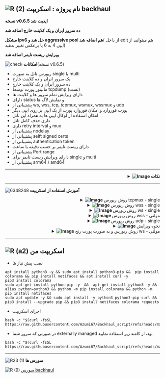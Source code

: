 ![R (2)](https://github.com/Azumi67/PrivateIP-Tunnel/assets/119934376/a064577c-9302-4f43-b3bf-3d4f84245a6f)
نام پروژه : اسکریپت backhaul
---------------------------------------------------------------

**نسخه v0.6.5 اپدیت شد**

**ده سرور ایران و یک کلاینت خارج اضافه شد**

**مشکل ipv6 حل شد و aggressive pool هم اضافه شد**( از داخل edit هم میتوانید از ایپی 4 به 6 یا برعکس تغییر بدهید)

**ویرایش ریست تایمر اضافه شد**

![check](https://github.com/Azumi67/PrivateIP-Tunnel/assets/119934376/13de8d36-dcfe-498b-9d99-440049c0cf14)
**امکانات**(نسخه v0.6.5)
- ریورس تانل به صورت single یا multi
- یک سرور ایران و ده کلاینت خارج
- ده سرور ایران و یک کلاینت خارج
- مانیتور پورت توسط tcpdump (تست)
- دارای ویرایش تمام سرور ها و کلاینت ها
- دارای status و نمایش لاگ ها
- پشتیبانی از ws, wss, tcp, tcpmux, wsmux, wssmux و udp
- پورت فوروارد و امکان فوروارد پورت از یک ایپی بر روی ایپی دیگر
- امکان استفاده از لوکال ایپی ها به همراه این تانل
- داری حذف کامل تانل
- داری retry interval و mux
- پشتیبانی از nodelay
- پشتیبانی از selft signed certs
- پشتیبانی از authentication token
- دارای ریست تایمر بر حسب دقیقه یا ساعت
- پشتیبانی از Port range
- دارای ویرایش ریست تایمر برای single و multi
- پشتیبانی از arm64 / amd64

-----------------------
<div align="right">
  <details>
    <summary><strong><img src="https://github.com/Azumi67/Rathole_reverseTunnel/assets/119934376/3cfd920d-30da-4085-8234-1eec16a67460" alt="Image"> نکات</strong></summary>
  
------------------------------------ 


- ادرس cert ها در این مکان میباشد  < /etc/backhaul
- ادرس sniff در حالت single در این directory میباشد > /etc/backhaul.json
- ادرس sniff در حالت multi در این directory میباشد > /etc/backhaul_server1.json  یا /etc/backhaul_client1.json
- در حالت مولتی هر کانفیگ در سرور ایران برای یک کلاینت خارج میباشد. به عبارتی اگر دو کلاینت خارج دارم، پس باید در سرور ایران دو کانفیگ داشته باشم
- در حالت مولتی، برای 10 سرور ایران و یک کلاینت خارج : برای هر تعداد سرور ایران، یک کانفیگ در کلاینت خارج میخواهیم. به عبارتی اگر 3 سرور ایران دارم در کلاینت خارج، 3 کانفیگ خواهم داشت. اموزش آن مانند 1 سرور ایران و 10 کلاینت خارج میباشد
- برای تغییر یا ویرایش پس از انجام تغییرات، گزینه save را بزنید

  </details>
</div>
  
------------------------------------ 

  ![6348248](https://github.com/Azumi67/PrivateIP-Tunnel/assets/119934376/398f8b07-65be-472e-9821-631f7b70f783)
**آموزش استفاده از اسکریپت**

 <div align="right">
  <details>
    <summary><strong><img src="https://github.com/Azumi67/Rathole_reverseTunnel/assets/119934376/fcbbdc62-2de5-48aa-bbdd-e323e96a62b5" alt="Image"> </strong>روش ریورس tcpmux - single</summary>

------------------
- این اموزش برای نمونه نوشته شده است و تنها برای اشنایی شما با این اسکریپت میباشد
- بقیه روش هم به همین صورت است و میتوانید از این اموزش برای سایر موارد در single method استفاده نمایید. در این روش من به وسیله tcpmux بین یک سرور ایران و یک کلاینت خارج ارتباط برقرار میکنم

![green-dot-clipart-3](https://github.com/Azumi67/6TO4-PrivateIP/assets/119934376/902a2efa-f48f-4048-bc2a-5be12143bef3) **سرور ایران**

<p align="right">
  <img src="https://github.com/user-attachments/assets/e53358b2-a2bb-4a81-9934-e1b212ef5b72" alt="Image" />
</p>

- خب اول سرور ایران را کانفیگ میکنم. من در کلاینت خارج دو عدد پورت دارم. پورت اول، 5050 و پورت دوم 6060 میباشد.
- نخست از من سوال میشود که تانل پورت چه میباشد. من 800 را وارد میکنم
- توکن را azumi قرار میدهم.
- گزینه Nodelay را فعال میکنم . شما میتوانید غیرفعال کنید که bandwidth بهتری داشته باشد
- نیاری به web interface ندارم و No را واد میکنم
- سایر موارد را به صورت پیش فرض قرار میدهم. شما میتوانید در صورت دانش کافی، اعداد مورد نظر خود را وارد نمایید
- سپس به قسمت بعدی کانفیگ میرسم . گزینه اول که همون فوروارد پورت میباشد. گزینه دوم فوروارد پورت از یک ایپی خاص. گزینه سوم فوروارد پورت بر روی ایپی خاص. گزینه 4 ، فوروارد پورت از یک ایپی خاص بر روی یک ایپی خاص میباشد
- من گزینه اول را انتخاب میکنم. از من سوال میشود که چند عدد پورت دارید. من در کلاینت خارج دو عدد پورت دارم، پس عدد 2 را وارد میکنم و سپس پورت ها را به ترتیب وارد میکنم.
<p align="right">
  <img src="https://github.com/user-attachments/assets/a8c45b89-a720-4ff3-aa05-cb279f7b9372" alt="Image" />
</p>
 
- سپس از من سوال میشود که ایا ریست تایمر میخواهم فعال کنم که گزینه Y را میزنم. شما هر ساعتی که مناسب خودتان است را وارد نمایید.

----------------------

![green-dot-clipart-3](https://github.com/Azumi67/6TO4-PrivateIP/assets/119934376/902a2efa-f48f-4048-bc2a-5be12143bef3) **کلاینت خارج**

<p align="right">
  <img src="https://github.com/user-attachments/assets/1f2e485b-86ca-4ff8-89bf-77d499a17653" alt="Image" />
</p>

- سپس کلاینت خارج را کانفیگ میکنم.
- ایپی 4 یا 6 سرور ایران را میخواهد که من ایپی 4 سرور ایران را وارد میکنم
- پورت تانل را همانند سرور ایران وارد میکنم
- توکن هم همانند سرور ایران وارد میکنم
- گزینه Nodelay را فعال میکنم
- نیازی به web interface و sniff ندارم
- سایر موارد به صورت default قرار میدهم. بعدا میتوان در ویرایش تانل ان ها را تغییر داد
- سپس از من سوال میشود که ایا ریست تایمر را میخواهم که فعال شود که گزینه y را میزنم و همان مقدار سرور ایران را وارد میکنم
<p align="right">
  <img src="https://github.com/user-attachments/assets/e08cb1ef-8924-41da-af77-668cb39f0897" alt="Image" />
</p>

- این status متود تانل شما و مقداری از لاگ های شما را نشان میدهد. در صورت مشاهده کامل، نام سرویس در قسمت بالا نوشته شده است. با systemctl status بررسی نمایید
<p align="right">
  <img src="https://github.com/user-attachments/assets/222b63c5-5b6c-45d4-89f2-2a7bccc58a5a" alt="Image" />
</p>

- این نمونه ای از ویرایش تانل میباشد که میتوانید گزینه های مختلف را ویرایش نمایید. مثلا من پورت تانل را عوض میکنم و سپس save را میزنم و سپس همین کار را در کلاینت خارج انجام میدهم.
- در کلاینت خارج در کنار تغییر پورت، امکان تغییر ایپی سرور ایران هم وجود دارد.
- سایر موارد هم در صورت نیاز میتوانید تغییر دهید و save را بزنید
------------------

  </details>
</div>
<div align="right">
  <details>
    <summary><strong><img src="https://github.com/Azumi67/Rathole_reverseTunnel/assets/119934376/fcbbdc62-2de5-48aa-bbdd-e323e96a62b5" alt="Image"> </strong>روش ریورس wss - single</summary>

------------------
- این اموزش برای نمونه نوشته شده است و تنها برای اشنایی شما با این اسکریپت میباشد
- بقیه روش هم به همین صورت است و میتوانید از این اموزش برای سایر موارد در single method استفاده نمایید. در این روش من به وسیله wss بین یک سرور ایران و یک کلاینت خارج ارتباط برقرار میکنم

![green-dot-clipart-3](https://github.com/Azumi67/6TO4-PrivateIP/assets/119934376/902a2efa-f48f-4048-bc2a-5be12143bef3) **سرور ایران**

<p align="right">
  <img src="https://github.com/user-attachments/assets/29105625-a739-4b03-ad68-8da156dd6d48" alt="Image" />
</p>

- خب اول سرور ایران را کانفیگ میکنم. من در کلاینت خارج دو عدد پورت دارم. پورت اول، 5050 و پورت دوم 6060 میباشد.
- نخست پیش نیاز ها نصب میشود و self signed cert هم generate میشود
- نخست از من سوال میشود که تانل پورت چه میباشد. من 800 را وارد میکنم
- توکن را azumi قرار میدهم.
- گزینه Nodelay را فعال میکنم . شما میتوانید غیرفعال کنید که bandwidth بهتری داشته باشد
- نیاری به web interface ندارم و No را واد میکنم
- سایر موارد را به صورت پیش فرض قرار میدهم. شما میتوانید در صورت دانش کافی، اعداد مورد نظر خود را وارد نمایید
- سپس به قسمت بعدی کانفیگ میرسم . گزینه اول که همون فوروارد پورت میباشد. گزینه دوم فوروارد پورت از یک ایپی خاص. گزینه سوم فوروارد پورت بر روی ایپی خاص. گزینه 4 ، فوروارد پورت از یک ایپی خاص بر روی یک ایپی خاص میباشد
- من گزینه اول را انتخاب میکنم. از من سوال میشود که چند عدد پورت دارید. من در کلاینت خارج دو عدد پورت دارم، پس عدد 2 را وارد میکنم و سپس پورت ها را به ترتیب وارد میکنم
- سپس از من سوال میشود که ایا ریست تایمر میخواهم فعال کنم که گزینه Y را میزنم. شما هر ساعتی که مناسب خودتان است را وارد نمایید.

----------------------

![green-dot-clipart-3](https://github.com/Azumi67/6TO4-PrivateIP/assets/119934376/902a2efa-f48f-4048-bc2a-5be12143bef3) **کلاینت خارج**

<p align="right">
  <img src="https://github.com/user-attachments/assets/374a05eb-b1f4-4a52-917a-7f305d71642d" alt="Image" />
</p>

- سپس کلاینت خارج را کانفیگ میکنم.
- ایپی 4 یا 6 سرور ایران را میخواهد که من ایپی 4 سرور ایران را وارد میکنم
- پورت تانل را همانند سرور ایران وارد میکنم
- توکن هم همانند سرور ایران وارد میکنم
- گزینه Nodelay را فعال میکنم
- نیازی به web interface و sniff ندارم
- سایر موارد به صورت default قرار میدهم. بعدا میتوان در ویرایش تانل ان ها را تغییر داد
- سپس از من سوال میشود که ایا ریست تایمر را میخواهم که فعال شود که گزینه y را میزنم و همان مقدار سرور ایران را وارد میکنم
- در مورد status و edit tunnel در قسمت tcpmux توضیحاتی دادم
------------------

  </details>
</div>
<div align="right">
  <details>
    <summary><strong><img src="https://github.com/Azumi67/Rathole_reverseTunnel/assets/119934376/fcbbdc62-2de5-48aa-bbdd-e323e96a62b5" alt="Image"> </strong>روش ریورس ws - single</summary>

------------------
- این اموزش برای نمونه نوشته شده است و تنها برای اشنایی شما با این اسکریپت میباشد
- بقیه روش هم به همین صورت است و میتوانید از این اموزش برای سایر موارد در single method استفاده نمایید. در این روش من به وسیله ws بین یک سرور ایران و یک کلاینت خارج ارتباط برقرار میکنم

![green-dot-clipart-3](https://github.com/Azumi67/6TO4-PrivateIP/assets/119934376/902a2efa-f48f-4048-bc2a-5be12143bef3) **سرور ایران**

<p align="right">
  <img src="https://github.com/user-attachments/assets/4c8d5fbc-66fe-49c2-b5e7-d8d85f0e0fd3" alt="Image" />
</p>

- خب اول سرور ایران را کانفیگ میکنم. من در کلاینت خارج دو عدد پورت دارم. پورت اول، 5050 و پورت دوم 6060 میباشد.
- نخست از من سوال میشود که تانل پورت چه میباشد. من 800 را وارد میکنم
- توکن را azumi قرار میدهم.
- گزینه Nodelay را فعال میکنم . شما میتوانید غیرفعال کنید که bandwidth بهتری داشته باشد
- نیاری به web interface ندارم و No را واد میکنم
- سایر موارد را به صورت پیش فرض قرار میدهم. شما میتوانید در صورت دانش کافی، اعداد مورد نظر خود را وارد نمایید
- سپس به قسمت بعدی کانفیگ میرسم . گزینه اول که همون فوروارد پورت میباشد. گزینه دوم فوروارد پورت از یک ایپی خاص. گزینه سوم فوروارد پورت بر روی ایپی خاص. گزینه 4 ، فوروارد پورت از یک ایپی خاص بر روی یک ایپی خاص میباشد
- من گزینه اول را انتخاب میکنم. از من سوال میشود که چند عدد پورت دارید. من در کلاینت خارج دو عدد پورت دارم، پس عدد 2 را وارد میکنم و سپس پورت ها را به ترتیب وارد میکنم.
- سپس از من سوال میشود که ایا ریست تایمر میخواهم فعال کنم که گزینه Y را میزنم. شما هر ساعتی که مناسب خودتان است را وارد نمایید.

----------------------

![green-dot-clipart-3](https://github.com/Azumi67/6TO4-PrivateIP/assets/119934376/902a2efa-f48f-4048-bc2a-5be12143bef3) **کلاینت خارج**

<p align="right">
  <img src="https://github.com/user-attachments/assets/b259e927-51ea-49ee-9c57-4ebf02846d10" alt="Image" />
</p>

- سپس کلاینت خارج را کانفیگ میکنم.
- ایپی 4 یا 6 سرور ایران را میخواهد که من ایپی 4 سرور ایران را وارد میکنم
- پورت تانل را همانند سرور ایران وارد میکنم
- توکن هم همانند سرور ایران وارد میکنم
- گزینه Nodelay را فعال میکنم
- نیازی به web interface و sniff ندارم
- سایر موارد به صورت default قرار میدهم. بعدا میتوان در ویرایش تانل ان ها را تغییر داد
- سپس از من سوال میشود که ایا ریست تایمر را میخواهم که فعال شود که گزینه y را میزنم و همان مقدار سرور ایران را وارد میکنم
<p align="right">
  <img src="https://github.com/user-attachments/assets/65b5f1fb-b85e-41b4-8952-166a660cf97e" alt="Image" />
</p>

- این نمونه برای سرور ایران میباشد که میتوانید گزینه های مختلف را ویرایش نمایید. مثلا من پورت تانل را عوض میکنم و سپس save را میزنم و سپس همین کار را در کلاینت خارج انجام میدهم.
<p align="right">
  <img src="https://github.com/user-attachments/assets/b8572f39-faee-4aa2-a446-7279c35d588b" alt="Image" />
</p>

- در کلاینت خارج در کنار تغییر پورت، امکان تغییر ایپی سرور ایران هم وجود دارد.
- سایر موارد هم در صورت نیاز میتوانید تغییر دهید و save را بزنید

------------------

  </details>
</div>
<div align="right">
  <details>
    <summary><strong><img src="https://github.com/Azumi67/Rathole_reverseTunnel/assets/119934376/fcbbdc62-2de5-48aa-bbdd-e323e96a62b5" alt="Image"> </strong>روش ریورس wss - مولتی</summary>

------------------
- این اموزش برای نمونه نوشته شده است و تنها برای اشنایی شما با این اسکریپت میباشد
- بقیه روش هم به همین صورت است و میتوانید از این اموزش برای سایر موارد در multi method استفاده نمایید. در این روش من به وسیله wss بین یک سرور ایران و دو کلاینت خارج ارتباط برقرار میکنم

![green-dot-clipart-3](https://github.com/Azumi67/6TO4-PrivateIP/assets/119934376/902a2efa-f48f-4048-bc2a-5be12143bef3) **سرور ایران کانفیگ اول**

<p align="right">
  <img src="https://github.com/user-attachments/assets/e32035f4-2256-4403-82dd-cef85be4f3fa" alt="Image" />
</p>

- دقت نمایید که هر کانفیگ در سرور ایران برابر با کلاینت خارج میباشد. بدین صورت که اگر من 2 عدد کلاینت خارج دارم پس باید در سرور ایران، دو عدد کانفیگ داشته باشم
<p align="right">
  <img src="https://github.com/user-attachments/assets/b1ced759-ccb1-47ff-b70c-fd9c0ff30db8" alt="Image" />
</p>

- خب اول سرور ایران را کانفیگ میکنم. من در کلاینت خارج اول دو عدد پورت دارم و در کلاینت خارج دوم یک عدد پورت دارم
- در کلاینت خارج اول، پورت اول 5050 و پورت دوم 6060 میباشد و در کلاینت خارج دوم، پورت ان 5051 میباشد
- در سرور ایران، کانفیگ اول را setup میکنیم. نخست از من سوال میشود که تانل پورت چه میباشد. من 800 را وارد میکنم
- توکن کانفیگ اول را azumi قرار میدهم.
- گزینه Nodelay را فعال میکنم . شما میتوانید غیرفعال کنید که bandwidth بهتری داشته باشد
- نیاری به web interface ندارم و No را واد میکنم
- سایر موارد را به صورت پیش فرض قرار میدهم. شما میتوانید در صورت دانش کافی، اعداد مورد نظر خود را وارد نمایید
- سپس به قسمت بعدی کانفیگ میرسم . گزینه اول که همون فوروارد پورت میباشد. گزینه دوم فوروارد پورت از یک ایپی خاص. گزینه سوم فوروارد پورت بر روی ایپی خاص. گزینه 4 ، فوروارد پورت از یک ایپی خاص بر روی یک ایپی خاص میباشد
- من گزینه اول را انتخاب میکنم. از من سوال میشود که چند عدد پورت دارید. من دو عدد کلاینت خارج دارم و این کانفیگ اول میباشد پس مربوط به کلاینت اول خارج میباشد. من در کلاینت خارج اول، دو عدد پورت دارم، پس عدد 2 را وارد میکنم و سپس پورت ها را به ترتیب وارد میکنم.
- سپس از من سوال میشود که ایا ریست تایمر میخواهم فعال کنم که گزینه Y را میزنم. شما هر ساعتی که مناسب خودتان است را وارد نمایید.

----------------------
![green-dot-clipart-3](https://github.com/Azumi67/6TO4-PrivateIP/assets/119934376/902a2efa-f48f-4048-bc2a-5be12143bef3) **سرور ایران کانفیگ دوم**

<p align="right">
  <img src="https://github.com/user-attachments/assets/8a41cf45-9462-4e67-b273-29eb5dd3cc8c" alt="Image" />
</p>

- کانفیگ اول در سرور ایران setup شد. حالا باید کانفیگ دوم را انجام دهم.
- چون دو عدد کلاینت خارج دارم باید دو عدد کانفیگ در سرور ایران داشته باشم که سرور ایران به هر دو کلاینت خارج متصل شود
- هر کلاینت خارج ممکن است چندین پورت داشته باشد که تعداد پورت را مشخص میکنید.
- به طور مثال من در کلاینت خارج اول، دو عدد پورت دارم و در کلاینت خارج دوم، 1 عدد پورت دارم
- در کلاینت خارج اول، پورت اول 5050 و پورت دوم 6060 میباشد و در کلاینت خارج دوم، پورت ان 5051 میباشد
- در سرور ایران، کانفیگ دوم را setup میکنم. نخست از من سوال میشود که تانل پورت چه میباشد. من 801 را وارد میکنم/ پورت تانل کانفیگ اول با کانفیگ دوم متفاوت خواهد بود
- توکن کانفیگ دوم را azumitan قرار میدهم.
- گزینه Nodelay را فعال میکنم . شما میتوانید غیرفعال کنید که bandwidth بهتری داشته باشد
- نیاری به web interface ندارم و No را واد میکنم
- سایر موارد را به صورت پیش فرض قرار میدهم. شما میتوانید در صورت دانش کافی، اعداد مورد نظر خود را وارد نمایید
- سپس به قسمت بعدی کانفیگ میرسم . گزینه اول که همون فوروارد پورت میباشد. گزینه دوم فوروارد پورت از یک ایپی خاص. گزینه سوم فوروارد پورت بر روی ایپی خاص. گزینه 4 ، فوروارد پورت از یک ایپی خاص بر روی یک ایپی خاص میباشد
- من گزینه اول را انتخاب میکنم. از من سوال میشود که چند عدد پورت دارید. تعداد پورت من در کلاینت خارج دوم، یک عدد 5051 است . پس عدد 1 را وارد میکنم
- سپس از من سوال میشود که ایا ریست تایمر میخواهم فعال کنم که گزینه Y را میزنم. شما هر ساعتی که مناسب خودتان است را وارد نمایید.زمان ها برابر باشد

----------------------
![green-dot-clipart-3](https://github.com/Azumi67/6TO4-PrivateIP/assets/119934376/902a2efa-f48f-4048-bc2a-5be12143bef3) **کلاینت خارج اول**

<p align="right">
  <img src="https://github.com/user-attachments/assets/2bb96ca0-97f5-4dbf-8298-74def9876060" alt="Image" />
</p>

- سپس کلاینت خارج اول را کانفیگ میکنم.
- ایپی 4 یا 6 سرور ایران را میخواهد که من ایپی 4 سرور ایران را وارد میکنم
- پورت تانل کانفیگ اول را وارد میکنم. پورت 800 بود
- توکن هم همان توکن کانفیگ اول در سرور ایران را وارد میکنم. توکن azumi بود
- گزینه Nodelay را فعال میکنم
- نیازی به web interface و sniff ندارم
- سایر موارد به صورت default قرار میدهم. بعدا میتوان در ویرایش تانل ان ها را تغییر داد
- سپس از من سوال میشود که ایا ریست تایمر را میخواهم که فعال شود که گزینه y را میزنم و همان مقدار سرور ایران را وارد میکنم

----------------------
![green-dot-clipart-3](https://github.com/Azumi67/6TO4-PrivateIP/assets/119934376/902a2efa-f48f-4048-bc2a-5be12143bef3) **کلاینت خارج دوم**

<p align="right">
  <img src="https://github.com/user-attachments/assets/fe2105f3-ca34-4a1f-b32c-fe3ac5980a89" alt="Image" />
</p>

- سپس کلاینت خارج دوم را کانفیگ میکنم.
- ایپی 4 یا 6 سرور ایران را میخواهد که من ایپی 4 سرور ایران را وارد میکنم
- پورت تانل کانفیگ دوم را وارد میکنم. پورت 801 بود
- توکن هم همان توکن کانفیگ دوم در سرور ایران را وارد میکنم. توکن azumitan بود
- گزینه Nodelay را فعال میکنم
- نیازی به web interface و sniff ندارم
- سایر موارد به صورت default قرار میدهم. بعدا میتوان در ویرایش تانل ان ها را تغییر داد
- سپس از من سوال میشود که ایا ریست تایمر را میخواهم که فعال شود که گزینه y را میزنم و همان مقدار سرور ایران را وارد میکنم
<p align="right">
  <img src="https://github.com/user-attachments/assets/73da9352-d0da-45e2-86e5-a299da2ab5e3" alt="Image" />
</p>

- توضیحی کوتاه در مورد status مولتی میدم. در اینجا نوع تانل و مقدار کانفیگ های سرور ایران را نشان میدهد و مقدار از سرویس لاگ تانل شما هم نمایش میدهد.
- برای مشاهده status به صورت manual، نام سرویس را کپی کنید و با دستور systemclt status مشاهده نمایید
<p align="right">
  <img src="https://github.com/user-attachments/assets/02374739-4fec-49de-8c0e-766e2abcc57d" alt="Image" />
</p>

- این نمونه ای از ویرایش تانل در سرور ایران میباشد که گزینه های مختلفی را میشود تغییر داد
- به طور مثال من میخواهم پورت تانل کانفیگ اول در سرور ایران را تغییر بدهم.سپس باید در کلاینت خارج اول هم همین مقدار را وارد کنم. در اسکرین بعدی نشان میدم
- سایر موارد هم در صورت نیاز میتوانید تغییر دهید و save را بزنید
<p align="right">
  <img src="https://github.com/user-attachments/assets/709556e5-f795-4d9c-9fc7-0e229ffbd48f" alt="Image" />
</p>

- در کلاینت خارج اول هم پورت تانل را تغییر میدهم. ایپی سرور ایران هم که تغییری نکرده است
- سایر موارد هم در صورت نیاز میتوانید تغییر دهید و save را بزنید
------------------

  </details>
</div>
<div align="right">
  <details>
    <summary><strong><img src="https://github.com/Azumi67/Rathole_reverseTunnel/assets/119934376/fcbbdc62-2de5-48aa-bbdd-e323e96a62b5" alt="Image"> </strong>روش ریورس udp - single</summary>

------------------
- این اموزش برای نمونه نوشته شده است و تنها برای اشنایی شما با این اسکریپت میباشد
- در این روش، اموزش استفاده از Port range در این تانل را مینویسم
- بقیه روش هم به همین صورت است و میتوانید از این اموزش برای سایر موارد در single method استفاده نمایید. در این روش من به وسیله udp بین یک سرور ایران و یک کلاینت خارج ارتباط برقرار میکنم

![green-dot-clipart-3](https://github.com/Azumi67/6TO4-PrivateIP/assets/119934376/902a2efa-f48f-4048-bc2a-5be12143bef3) **سرور ایران**

<p align="right">
  <img src="https://github.com/user-attachments/assets/af6147af-e481-46bc-9efe-75ed6b578abd" alt="Image" />
</p>

- خب اول سرور ایران را کانفیگ میکنم. من در کلاینت خارج سه عدد پورت دارم. پورت اول، 5050 و پورت دوم 5051 و پورت سوم 5052 میباشد. میخواهم از Port range استفاده کنم
- شما میتوانید تعداد پورت ها را بسیار بیشتر کنید
- نخست از من سوال میشود که تانل پورت چه میباشد. من 800 را وارد میکنم
- توکن را azumi قرار میدهم.
- نیاری به web interface ندارم و No را واد میکنم
- سایر موارد را به صورت پیش فرض قرار میدهم. شما میتوانید در صورت دانش کافی، اعداد مورد نظر خود را وارد نمایید
- سپس به قسمت بعدی کانفیگ میرسم. از من میپرسد که حالت عادی پورت فوروارد را میخواهم یا فوروارد به صورت Port range . من Port range را انتخاب میکنم
- گزینه اول که همون فوروارد به صورت Port range میباشد. گزینه دوم فوروارد به صورت port range و به یک ایپی خاص. گزینه سوم فوروارد به صورت port range  به ایپی و پورت خاص میباشد
- من گزینه اول را انتخاب میکنم. مقدار 5050-5052 را قرار میدهم. در صورت داشتن پورت های بیشتر عدد دیگری را انتخاب میکنید
- سپس از من سوال میشود که ایا ریست تایمر میخواهم فعال کنم که گزینه Y را میزنم. شما هر ساعتی که مناسب خودتان است را وارد نمایید.

----------------------

![green-dot-clipart-3](https://github.com/Azumi67/6TO4-PrivateIP/assets/119934376/902a2efa-f48f-4048-bc2a-5be12143bef3) **کلاینت خارج**

<p align="right">
  <img src="https://github.com/user-attachments/assets/38043403-eacb-4523-89fc-a34995ffb5f5" alt="Image" />
</p>

- سپس کلاینت خارج را کانفیگ میکنم.
- ایپی 4 یا 6 سرور ایران را میخواهد که من ایپی 4 سرور ایران را وارد میکنم
- پورت تانل را همانند سرور ایران وارد میکنم
- توکن هم همانند سرور ایران وارد میکنم
- نیازی به web interface و sniff ندارم
- سایر موارد به صورت default قرار میدهم. بعدا میتوان در ویرایش تانل ان ها را تغییر داد
- سپس از من سوال میشود که ایا ریست تایمر را میخواهم که فعال شود که گزینه y را میزنم و همان مقدار سرور ایران را وارد میکنم

------------------

  </details>
</div>
<div align="right">
  <details>
    <summary><strong><img src="https://github.com/Azumi67/Rathole_reverseTunnel/assets/119934376/fcbbdc62-2de5-48aa-bbdd-e323e96a62b5" alt="Image"> </strong>نحوه ویرایش</summary>

------------------
- این اموزش برای نمونه نوشته شده است و تنها برای اشنایی شما با این اسکریپت میباشد
- در این قسمت میخواهم روش ویرایش یا اضافه کردن پورت ها را در گزینه edit backhaul نشان بدهم

![green-dot-clipart-3](https://github.com/Azumi67/6TO4-PrivateIP/assets/119934376/902a2efa-f48f-4048-bc2a-5be12143bef3) **سرور ایران**

<p align="right">
  <img src="https://github.com/user-attachments/assets/336e8bf0-56b3-4f58-addb-0d5e1f6d33d5" alt="Image" />
</p>

- در این قسمت، من میخواهم port range خود را ویرایش نمایم. عدد 8 را میزنم و از من سوال میشود که برای ویرایش عدد مورد نظر را انتخاب کنید و برای اضافه کردن پورت، add را تایپ کنید
- من میخواهم ویرایش کنم پس عدد 1 که پورت مورد نظر من است را میزنم و ان را به همان فرمت، اما با اعداد دیگری ویرایش میکنم.
- دقت کنید که باید همین کار را در کلاینت خارج هم انجام دهید.
<p align="right">
  <img src="https://github.com/user-attachments/assets/57241438-547a-4f47-b31d-7f70442b7506" alt="Image" />
</p>

- در این قسمت به شما نحوه اضافه کردن پورت جدید را نمایش میدهم. من میخواهم Port range جدیدی را اضافه کنم
- پس add را تایپ میکنم و سپس از من سوال میشود که میخواهد به صورت regular پورتی جدید را وارد نمایم یا به صورت Port range. فرمت ان هم برای مثال به شما نمایش داده میشود
- عدد 1 را میزنم و Port range مربوطه را مانند مثال وارد میکنم.
- همین کار را در کلاینت هم انجام میدهم
- هم در سرور و هم در کلاینت گزینه save را میزنم


------------------

  </details>
</div>
<div align="right">
  <details>
    <summary><strong><img src="https://github.com/Azumi67/Rathole_reverseTunnel/assets/119934376/fcbbdc62-2de5-48aa-bbdd-e323e96a62b5" alt="Image"> </strong> روش ریورس و به صورت پورت رنج ws - مولتی</summary>

------------------
- این اموزش برای نمونه نوشته شده است و تنها برای اشنایی شما با این اسکریپت میباشد
- بقیه روش هم به همین صورت است و میتوانید از این اموزش برای سایر موارد در multi method استفاده نمایید. در این روش من به وسیله ws بین یک سرور ایران و دو کلاینت خارج ارتباط برقرار میکنم
- من برای یک کانفیگ از port range و برای کانفیگی دیگر از regualar port استفاده میکنم تا شما کاملا متوجه شوید

![green-dot-clipart-3](https://github.com/Azumi67/6TO4-PrivateIP/assets/119934376/902a2efa-f48f-4048-bc2a-5be12143bef3) **سرور ایران کانفیگ اول**

<p align="right">
  <img src="https://github.com/user-attachments/assets/e32035f4-2256-4403-82dd-cef85be4f3fa" alt="Image" />
</p>

- دقت نمایید که هر کانفیگ در سرور ایران برابر با کلاینت خارج میباشد. بدین صورت که اگر من 2 عدد کلاینت خارج دارم پس باید در سرور ایران، دو عدد کانفیگ داشته باشم
<p align="right">
  <img src="https://github.com/user-attachments/assets/f556f816-10cc-4a36-b94f-aa0172efd225" alt="Image" />
</p>

- خب اول سرور ایران را کانفیگ میکنم. من در کلاینت خارج اول 3 عدد پورت دارم و در کلاینت خارج دوم دو عدد پورت دارم
- برای کانفیگ اول از Port range و برای کانفیگ دوم از regular port استفاده خواهم کرد
- در کلاینت خارج اول، پورت اول 5050 و پورت دوم 5051 و پورت سوم 5052 میباشد و در کلاینت خارج دوم، پورت ان 6060 و 6061 میباشد
- در سرور ایران، کانفیگ اول را setup میکنیم. نخست از من سوال میشود که تانل پورت چه میباشد. من 800 را وارد میکنم
- توکن کانفیگ اول را azumi قرار میدهم.
- گزینه Nodelay را فعال میکنم . شما میتوانید غیرفعال کنید که bandwidth بهتری داشته باشد
- نیاری به web interface ندارم و No را واد میکنم
- سایر موارد را به صورت پیش فرض قرار میدهم. شما میتوانید در صورت دانش کافی، اعداد مورد نظر خود را وارد نمایید
- سپس به قسمت بعدی کانفیگ میرسم. از من میپرسد که حالت عادی پورت فوروارد را میخواهم یا فوروارد به صورت Port range . من Port range را انتخاب میکنم
- گزینه اول که همون فوروارد به صورت Port range میباشد. گزینه دوم فوروارد به صورت port range و به یک ایپی خاص. گزینه سوم فوروارد به صورت port range  به ایپی و پورت خاص میباشد
- من گزینه اول را انتخاب میکنم. مقدار 5050-5052 را قرار میدهم. در صورت داشتن پورت های بیشتر عدد دیگری را انتخاب میکنید
- سپس از من سوال میشود که ایا ریست تایمر میخواهم فعال کنم که گزینه Y را میزنم. شما هر ساعتی که مناسب خودتان است را وارد نمایید.

----------------------
![green-dot-clipart-3](https://github.com/Azumi67/6TO4-PrivateIP/assets/119934376/902a2efa-f48f-4048-bc2a-5be12143bef3) **سرور ایران کانفیگ دوم**

<p align="right">
  <img src="https://github.com/user-attachments/assets/39c87792-280f-40ae-bb5d-96d1ee743fb9" alt="Image" />
</p>

- کانفیگ اول در سرور ایران setup شد. حالا باید کانفیگ دوم را انجام دهم.
- چون دو عدد کلاینت خارج دارم باید دو عدد کانفیگ در سرور ایران داشته باشم که سرور ایران به هر دو کلاینت خارج متصل شود
- در این کانفیگ از regular port استفاده میکنم
- در سرور ایران، کانفیگ دوم را setup میکنم. نخست از من سوال میشود که تانل پورت چه میباشد. من 801 را وارد میکنم/ پورت تانل کانفیگ اول با کانفیگ دوم متفاوت خواهد بود
- توکن کانفیگ دوم را azumitan قرار میدهم.
- گزینه Nodelay را فعال میکنم . شما میتوانید غیرفعال کنید که bandwidth بهتری داشته باشد
- نیاری به web interface ندارم و No را واد میکنم
- سایر موارد را به صورت پیش فرض قرار میدهم. شما میتوانید در صورت دانش کافی، اعداد مورد نظر خود را وارد نمایید
- سپس به قسمت بعدی کانفیگ میرسم .در اینجا من میخواهم دو عدد پورت را بدون port range فوروارد کنم. پس گزینه regular port را انتخاب میکنم
<p align="right">
  <img src="https://github.com/user-attachments/assets/2bd32642-7f2c-4535-b51e-500fa32a0b7d" alt="Image" />
</p>

- گزینه اول که همون فوروارد پورت میباشد. گزینه دوم فوروارد پورت از یک ایپی خاص. گزینه سوم فوروارد پورت بر روی ایپی خاص. گزینه 4 ، فوروارد پورت از یک ایپی خاص بر روی یک ایپی خاص میباشد
- من گزینه اول را انتخاب میکنم. از من سوال میشود که چند عدد پورت دارید. تعداد پورت من در کلاینت خارج دوم، دو عدد 6060 و 6061 است . پس عدد 2 را وارد میکنم
- پورت ها را وارد میکنم
- سپس از من سوال میشود که ایا ریست تایمر میخواهم فعال کنم که گزینه Y را میزنم. شما هر ساعتی که مناسب خودتان است را وارد نمایید.زمان ها برابر باشد

----------------------
![green-dot-clipart-3](https://github.com/Azumi67/6TO4-PrivateIP/assets/119934376/902a2efa-f48f-4048-bc2a-5be12143bef3) **کلاینت خارج اول**

<p align="right">
  <img src="https://github.com/user-attachments/assets/a6ae6e94-4f3d-4bd2-bd94-08bfb22938be" alt="Image" />
</p>

- سپس کلاینت خارج اول را کانفیگ میکنم.
- ایپی 4 یا 6 سرور ایران را میخواهد که من ایپی 4 سرور ایران را وارد میکنم
- پورت تانل کانفیگ اول را وارد میکنم. پورت 800 بود
- توکن هم همان توکن کانفیگ اول در سرور ایران را وارد میکنم. توکن azumi بود
- گزینه Nodelay را فعال میکنم
- نیازی به web interface و sniff ندارم
- سایر موارد به صورت default قرار میدهم. بعدا میتوان در ویرایش تانل ان ها را تغییر داد
- سپس از من سوال میشود که ایا ریست تایمر را میخواهم که فعال شود که گزینه y را میزنم و همان مقدار سرور ایران را وارد میکنم

----------------------
![green-dot-clipart-3](https://github.com/Azumi67/6TO4-PrivateIP/assets/119934376/902a2efa-f48f-4048-bc2a-5be12143bef3) **کلاینت خارج دوم**

<p align="right">
  <img src="https://github.com/user-attachments/assets/365a4a9a-cda8-4c16-bde8-bbff69f3d6ea" alt="Image" />
</p>

- سپس کلاینت خارج دوم را کانفیگ میکنم.
- ایپی 4 یا 6 سرور ایران را میخواهد که من ایپی 4 سرور ایران را وارد میکنم
- پورت تانل کانفیگ دوم را وارد میکنم. پورت 801 بود
- توکن هم همان توکن کانفیگ دوم در سرور ایران را وارد میکنم. توکن azumitan بود
- گزینه Nodelay را فعال میکنم
- نیازی به web interface و sniff ندارم
- سایر موارد به صورت default قرار میدهم. بعدا میتوان در ویرایش تانل ان ها را تغییر داد
- سپس از من سوال میشود که ایا ریست تایمر را میخواهم که فعال شود که گزینه y را میزنم و همان مقدار سرور ایران را وارد میکنم
- برای ویرایش تانل به قسمت نحوه ویرایش مراجعه نمایید

------------------

  </details>
</div>

------------------
![R (a2)](https://github.com/Azumi67/PrivateIP-Tunnel/assets/119934376/716fd45e-635c-4796-b8cf-856024e5b2b2)
**اسکریپت من**
----------------

- نصب پیش نیاز ها
```
apt install python3 -y && sudo apt install python3-pip &&  pip install colorama && pip install netifaces && apt install curl -y
pip3 install colorama
sudo apt-get install python-pip -y  &&  apt-get install python3 -y && alias python=python3 && python -m pip install colorama && python -m pip install netifaces
sudo apt update -y && sudo apt install -y python3 python3-pip curl && pip3 install --upgrade pip && pip3 install netifaces colorama requests

```
- اجرای اسکریپت
```
bash -c "$(curl -fsSL https://raw.githubusercontent.com/Azumi67/Backhaul_script/refs/heads/main/backhaul.sh)"
```
- در صورتی که سرور شما externally managed بود، از کامند زیر استفاده نمایید
```
bash -c "$(curl -fsSL https://raw.githubusercontent.com/Azumi67/Backhaul_script/refs/heads/main/managed.sh)"
```
---------------------------------------------
![R23 (1)](https://github.com/Azumi67/FRP-V2ray-Loadbalance/assets/119934376/18d12405-d354-48ac-9084-fff98d61d91c)
**سورس ها**


![R (9)](https://github.com/Azumi67/FRP-V2ray-Loadbalance/assets/119934376/33388f7b-f1ab-4847-9e9b-e8b39d75deaa) [سورس  backhaul](https://github.com/Musixal/Backhaul)
